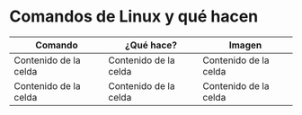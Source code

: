 # Comandos de Linux y qué hacen

| Comando | ¿Qué hace? | Imagen |
| ------------- | ------------- | ------------- |
| Contenido de la celda  | Contenido de la celda  | Contenido de la celda  |
| Contenido de la celda  | Contenido de la celda  | Contenido de la celda  |
